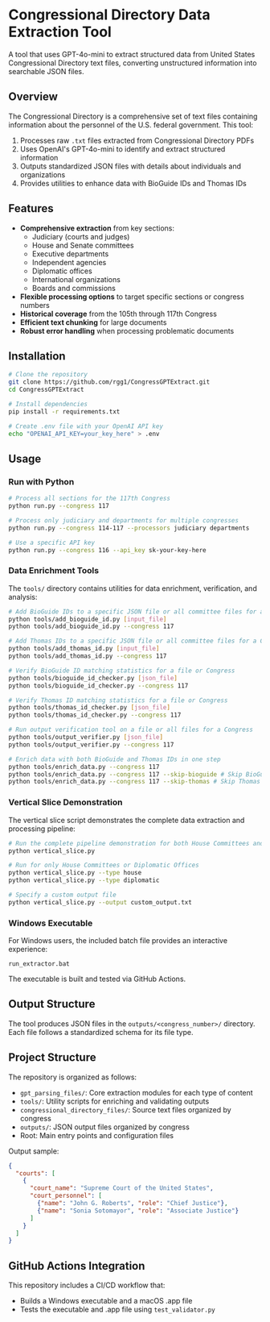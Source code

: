 # Congressional Directory Data Extraction Tool

A tool that uses GPT-4o-mini to extract structured data from United States Congressional Directory text files, converting unstructured information into searchable JSON files.

## Overview

The Congressional Directory is a comprehensive set of text files containing information about the personnel of the U.S. federal government. This tool:

1. Processes raw `.txt` files extracted from Congressional Directory PDFs
2. Uses OpenAI's GPT-4o-mini to identify and extract structured information
3. Outputs standardized JSON files with details about individuals and organizations
4. Provides utilities to enhance data with BioGuide IDs and Thomas IDs

## Features

- **Comprehensive extraction** from key sections:
  - Judiciary (courts and judges)
  - House and Senate committees
  - Executive departments
  - Independent agencies
  - Diplomatic offices
  - International organizations
  - Boards and commissions
- **Flexible processing options** to target specific sections or congress numbers
- **Historical coverage** from the 105th through 117th Congress
- **Efficient text chunking** for large documents
- **Robust error handling** when processing problematic documents

## Installation

```bash
# Clone the repository
git clone https://github.com/rgg1/CongressGPTExtract.git
cd CongressGPTExtract

# Install dependencies
pip install -r requirements.txt

# Create .env file with your OpenAI API key
echo "OPENAI_API_KEY=your_key_here" > .env
```

## Usage

### Run with Python

```bash
# Process all sections for the 117th Congress
python run.py --congress 117

# Process only judiciary and departments for multiple congresses
python run.py --congress 114-117 --processors judiciary departments

# Use a specific API key
python run.py --congress 116 --api_key sk-your-key-here
```

### Data Enrichment Tools

The `tools/` directory contains utilities for data enrichment, verification, and analysis:

```bash
# Add BioGuide IDs to a specific JSON file or all committee files for a Congress
python tools/add_bioguide_id.py [input_file]
python tools/add_bioguide_id.py --congress 117

# Add Thomas IDs to a specific JSON file or all committee files for a Congress
python tools/add_thomas_id.py [input_file]
python tools/add_thomas_id.py --congress 117

# Verify BioGuide ID matching statistics for a file or Congress
python tools/bioguide_id_checker.py [json_file]
python tools/bioguide_id_checker.py --congress 117

# Verify Thomas ID matching statistics for a file or Congress
python tools/thomas_id_checker.py [json_file]
python tools/thomas_id_checker.py --congress 117

# Run output verification tool on a file or all files for a Congress
python tools/output_verifier.py [json_file]
python tools/output_verifier.py --congress 117

# Enrich data with both BioGuide and Thomas IDs in one step
python tools/enrich_data.py --congress 117 
python tools/enrich_data.py --congress 117 --skip-bioguide # Skip BioGuide ID enrichment
python tools/enrich_data.py --congress 117 --skip-thomas # Skip Thomas ID enrichment
```

### Vertical Slice Demonstration

The vertical slice script demonstrates the complete data extraction and processing pipeline:

```bash
# Run the complete pipeline demonstration for both House Committees and Diplomatic Offices
python vertical_slice.py

# Run for only House Committees or Diplomatic Offices
python vertical_slice.py --type house
python vertical_slice.py --type diplomatic

# Specify a custom output file
python vertical_slice.py --output custom_output.txt
```

### Windows Executable

For Windows users, the included batch file provides an interactive experience:

```
run_extractor.bat
```

The executable is built and tested via GitHub Actions.

## Output Structure

The tool produces JSON files in the `outputs/<congress_number>/` directory. Each file follows a standardized schema for its file type.

## Project Structure

The repository is organized as follows:
- `gpt_parsing_files/`: Core extraction modules for each type of content
- `tools/`: Utility scripts for enriching and validating outputs
- `congressional_directory_files/`: Source text files organized by congress
- `outputs/`: JSON output files organized by congress
- Root: Main entry points and configuration files

Output sample:

```json
{
  "courts": [
    {
      "court_name": "Supreme Court of the United States",
      "court_personnel": [
        {"name": "John G. Roberts", "role": "Chief Justice"},
        {"name": "Sonia Sotomayor", "role": "Associate Justice"}
      ]
    }
  ]
}
```

## GitHub Actions Integration

This repository includes a CI/CD workflow that:
- Builds a Windows executable and a macOS .app file
- Tests the executable and .app file using `test_validator.py`
